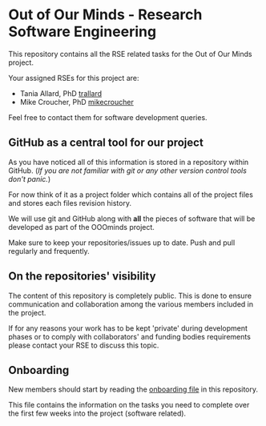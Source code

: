 # Out of Our Minds - Research Software Engineering

This repository contains all the RSE related tasks for the Out of Our Minds project.

Your assigned RSEs for this project are:

- Tania Allard, PhD [trallard](https://github.com/trallard)
- Mike Croucher, PhD [mikecroucher](https://github.com/mikecroucher)

Feel free to contact them for software development queries.

## GitHub as a central tool for our project

As you have noticed all of this information is stored in a repository within GitHub. (_If you are not familiar with git or any other version control tools don't panic._)

 For now think of it as a project folder which contains all of the project files and stores each files revision history.

 We will use git and GitHub along with **all** the pieces of software that will be developed as part of the OOOminds project.

 Make sure to keep your repositories/issues up to date. Push and pull regularly and frequently.

## On the repositories' visibility
The content of this repository is completely public. This is done to ensure communication and collaboration among the various members  included in the project.

If for any reasons your work has to be kept 'private' during development phases or to comply with collaborators' and funding bodies requirements please contact your RSE to discuss this topic.

## Onboarding
New members should start by reading the [onboarding file](./onboarding.md) in this repository.

This file contains the information on the tasks you need to complete over the first few weeks into the project (software related).

